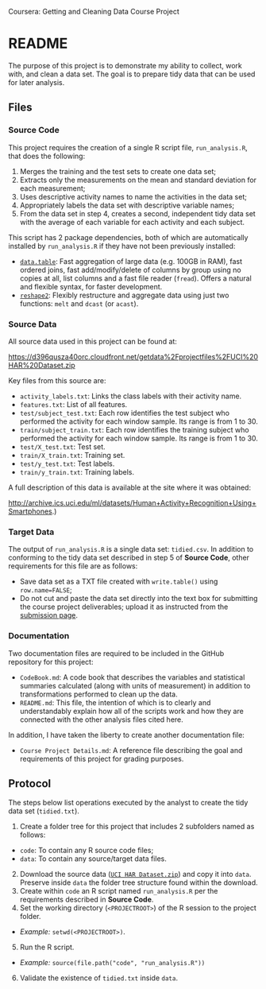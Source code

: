 Coursera: Getting and Cleaning Data Course Project

# README

The purpose of this project is to demonstrate my ability to collect, work with, and clean a data set. The goal is to prepare tidy data that can be used for later analysis.

## Files

### Source Code

This project requires the creation of a single R script file, `run_analysis.R`, that does the following:

1. Merges the training and the test sets to create one data set;
2. Extracts only the measurements on the mean and standard deviation for each measurement;
3. Uses descriptive activity names to name the activities in the data set;
4. Appropriately labels the data set with descriptive variable names;
5. From the data set in step 4, creates a second, independent tidy data set with the average of each variable for each activity and each subject.

This script has 2 package dependencies, both of which are automatically installed by `run_analysis.R` if they have not been previously installed:

* [`data.table`](https://github.com/Rdatatable/data.table/wiki): Fast aggregation of large data (e.g. 100GB in RAM), fast ordered joins, fast add/modify/delete of columns by group using no copies at all, list columns and a fast file reader (`fread`). Offers a natural and flexible syntax, for faster development.
* [`reshape2`](https://github.com/hadley/reshape): Flexibly restructure and aggregate data using just two functions: `melt` and `dcast` (or `acast`).

### Source Data

All source data used in this project can be found at:

https://d396qusza40orc.cloudfront.net/getdata%2Fprojectfiles%2FUCI%20HAR%20Dataset.zip

Key files from this source are:

* `activity_labels.txt`: Links the class labels with their activity name.
* `features.txt`: List of all features.
* `test/subject_test.txt`: Each row identifies the test subject who performed the activity for each window sample. Its range is from 1 to 30.
* `train/subject_train.txt`: Each row identifies the training subject who performed the activity for each window sample. Its range is from 1 to 30.
* `test/X_test.txt`: Test set.
* `train/X_train.txt`: Training set.
* `test/y_test.txt`: Test labels.
* `train/y_train.txt`: Training labels.

A full description of this data is available at the site where it was obtained:

http://archive.ics.uci.edu/ml/datasets/Human+Activity+Recognition+Using+Smartphones.)

### Target Data

The output of `run_analysis.R` is a single data set: `tidied.csv`. In addition to conforming to the tidy data set described in step 5 of **Source Code**, other requirements for this file are as follows:

* Save data set as a TXT file created with `write.table()` using `row.name=FALSE`;
* Do not cut and paste the data set directly into the text box for submitting the course project deliverables; upload it as instructed from the [submission page](https://www.coursera.org/learn/data-cleaning/peer/FIZtT/getting-and-cleaning-data-course-project/submit).

### Documentation

Two documentation files are required to be included in the GitHub repository for this project:

* `CodeBook.md`: A code book that describes the variables and statistical summaries calculated (along with units of measurement) in addition to transformations performed to clean up the data.
* `README.md`: This file, the intention of which is to clearly and understandably explain how all of the scripts work and how they are connected with the other analysis files cited here.

In addition, I have taken the liberty to create another documentation file:

* `Course Project Details.md`: A reference file describing the goal and requirements of this project for grading purposes.

## Protocol

The steps below list operations executed by the analyst to create the tidy data set (`tidied.txt`).

1. Create a folder tree for this project that includes 2 subfolders named as follows:
 * `code`: To contain any R source code files;
 * `data`: To contain any source/target data files.
2. Download the source data ([`UCI HAR Dataset.zip`](https://d396qusza40orc.cloudfront.net/getdata%2Fprojectfiles%2FUCI%20HAR%20Dataset.zip)) and copy it into `data`.  Preserve inside `data` the folder tree structure found within the download.
3. Create within `code` an R script named `run_analysis.R` per the requirements described in **Source Code**.
4. Set the working directory (`<PROJECTROOT>`) of the R session to the project folder.
 * *Example:* `setwd(<PROJECTROOT>)`.
5. Run the R script.
 * *Example:* `source(file.path("code", "run_analysis.R"))`
6. Validate the existence of `tidied.txt` inside `data`.
